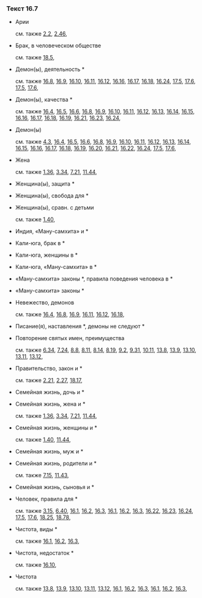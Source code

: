 ### Текст 16.7
	
- Арии

	см. также  [2.2](../02/0202.md),  [2.46](../02/0246.md), 
	
- Брак, в человеческом обществе

	см. также  [18.5](../18/1805.md), 
	
- Демон(ы), деятельность *

	см. также  [16.8](../16/1608.md),  [16.9](../16/1609.md),  [16.10](../16/1610.md),  [16.11](../16/1611.md),  [16.12](../16/1612.md),  [16.16](../16/1616.md),  [16.17](../16/1617.md),  [16.18](../16/1618.md),  [16.24](../16/1624.md),  [17.5](../17/1705.md),  [17.6](../17/1706.md),  [17.5](../17/1705.md),  [17.6](../17/1706.md), 
	
- Демон(ы), качества *

	см. также  [16.4](../16/1604.md),  [16.5](../16/1605.md),  [16.6](../16/1606.md),  [16.8](../16/1608.md),  [16.9](../16/1609.md),  [16.10](../16/1610.md),  [16.11](../16/1611.md),  [16.12](../16/1612.md),  [16.13](../16/1613.md),  [16.14](../16/1614.md),  [16.15](../16/1615.md),  [16.16](../16/1616.md),  [16.17](../16/1617.md),  [16.18](../16/1618.md),  [16.19](../16/1619.md),  [16.21](../16/1621.md),  [16.23](../16/1623.md),  [16.24](../16/1624.md), 
	
- Демон(ы)

	см. также  [4.3](../04/0403.md),  [16.4](../16/1604.md),  [16.5](../16/1605.md),  [16.6](../16/1606.md),  [16.8](../16/1608.md),  [16.9](../16/1609.md),  [16.10](../16/1610.md),  [16.11](../16/1611.md),  [16.12](../16/1612.md),  [16.13](../16/1613.md),  [16.14](../16/1614.md),  [16.15](../16/1615.md),  [16.16](../16/1616.md),  [16.17](../16/1617.md),  [16.18](../16/1618.md),  [16.19](../16/1619.md),  [16.20](../16/1620.md),  [16.21](../16/1621.md),  [16.22](../16/1622.md),  [16.24](../16/1624.md),  [17.5](../17/1705.md),  [17.6](../17/1706.md), 
	
- Жена

	см. также  [1.36](../01/0136.md),  [3.34](../03/0334.md),  [7.21](../07/0721.md),  [11.44](../11/1144.md), 
	
- Женщина(ы), защита *

	
- Женщина(ы), свобода для *

	
- Женщина(ы), сравн. с детьми

	см. также  [1.40](../01/0140.md), 
	
- Индия, «Ману-самхита» и *

	
- Кали-юга, брак в *

	
- Кали-юга, женщины в *

	
- Кали-юга, «Ману-самхита» в *

	
- «Ману-самхита» законы *, правила поведения человека в *

	
- «Ману-самхита» законы *

	
- Невежество, демонов

	см. также  [16.4](../16/1604.md),  [16.8](../16/1608.md),  [16.9](../16/1609.md),  [16.11](../16/1611.md),  [16.12](../16/1612.md),  [16.18](../16/1618.md), 
	
- Писание(я), наставления *, демоны не следуют *

	
- Повторение святых имен, преимущества

	см. также  [6.34](../06/0634.md),  [7.24](../07/0724.md),  [8.8](../08/0808.md),  [8.11](../08/0811.md),  [8.14](../08/0814.md),  [8.19](../08/0819.md),  [9.2](../09/0902.md),  [9.31](../09/0931.md),  [10.11](../10/1011.md),  [13.8](../13/1308.md),  [13.9](../13/1309.md),  [13.10](../13/1310.md),  [13.11](../13/1311.md),  [13.12](../13/1312.md), 
	
- Правительство, закон и *

	см. также  [2.21](../02/0221.md),  [2.27](../02/0227.md),  [18.17](../18/1817.md), 
	
- Семейная жизнь, дочь и *

	
- Семейная жизнь, жена и *

	см. также  [1.36](../01/0136.md),  [3.34](../03/0334.md),  [7.21](../07/0721.md),  [11.44](../11/1144.md), 
	
- Семейная жизнь, женщины и *

	см. также  [1.40](../01/0140.md),  [11.44](../11/1144.md), 
	
- Семейная жизнь, муж и *

	
- Семейная жизнь, родители и *

	см. также  [7.15](../07/0715.md),  [11.43](../11/1143.md), 
	
- Семейная жизнь, сыновья и *

	
- Человек, правила для *

	см. также  [3.15](../03/0315.md),  [6.40](../06/0640.md),  [16.1](../16/1601.md),  [16.2](../16/1602.md),  [16.3](../16/1603.md),  [16.1](../16/1601.md),  [16.2](../16/1602.md),  [16.3](../16/1603.md),  [16.22](../16/1622.md),  [16.23](../16/1623.md),  [16.24](../16/1624.md),  [17.5](../17/1705.md),  [17.6](../17/1706.md),  [18.25](../18/1825.md),  [18.78](../18/1878.md), 
	
- Чистота, виды *

	см. также  [16.1](../16/1601.md),  [16.2](../16/1602.md),  [16.3](../16/1603.md), 
	
- Чистота, недостаток *

	см. также  [16.10](../16/1610.md), 
	
- Чистота

	см. также  [13.8](../13/1308.md),  [13.9](../13/1309.md),  [13.10](../13/1310.md),  [13.11](../13/1311.md),  [13.12](../13/1312.md),  [16.1](../16/1601.md),  [16.2](../16/1602.md),  [16.3](../16/1603.md),  [16.1](../16/1601.md),  [16.2](../16/1602.md),  [16.3](../16/1603.md), 

